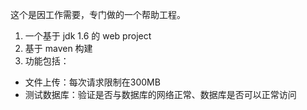 这个是因工作需要，专门做的一个帮助工程。

1. 一个基于 jdk 1.6 的 web project
2. 基于 maven 构建
3. 功能包括：
 * 文件上传：每次请求限制在300MB
 * 测试数据库：验证是否与数据库的网络正常、数据库是否可以正常访问

